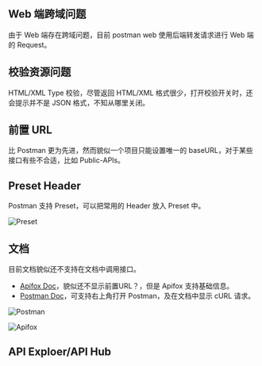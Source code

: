 ## Web 端跨域问题

由于 Web 端存在跨域问题，目前 postman web 使用后端转发请求进行 Web 端的 Request。

## 校验资源问题

HTML/XML Type 校验，尽管返回 HTML/XML 格式很少，打开校验开关时，还会提示并不是 JSON 格式，不知从哪里关闭。

## 前置 URL

比 Postman 更为先进，然而貌似一个项目只能设置唯一的 baseURL，对于某些接口有些不合适，比如 Public-APIs。

## Preset Header

Postman 支持 Preset，可以把常用的 Header 放入 Preset 中。

![Preset](https://p1-juejin.byteimg.com/tos-cn-i-k3u1fbpfcp/16fe92947f184be3afe906d7b2ba513c~tplv-k3u1fbpfcp-watermark.image?)

## 文档

目前文档貌似还不支持在文档中调用接口。

+ [Apifox Doc](https://www.apifox.cn/apidoc/shared-ee376c7f-fa22-48b5-b753-66884eb16a2b/api-9063675)，貌似还不显示前置URL？，但是 Apifox 支持基础信息。
+ [Postman Doc](https://documenter.getpostman.com/view/571594/UVRGEPtT)，可支持右上角打开 Postman，及在文档中显示 cURL 请求。

![Postman](https://p6-juejin.byteimg.com/tos-cn-i-k3u1fbpfcp/9aa1b2e4cdb34f8fb179bf088d9b0865~tplv-k3u1fbpfcp-watermark.image?)

![Apifox](https://p3-juejin.byteimg.com/tos-cn-i-k3u1fbpfcp/23ef51a27644407986d64c67b6330679~tplv-k3u1fbpfcp-watermark.image?)

## API Exploer/API Hub

